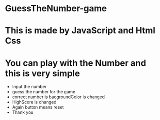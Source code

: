 # GuessTheNumber-game

# This is made by JavaScript and Html Css

# You can play with the Number and this is very simple

- Input the number
- guess the number for the game
- correct number is bacgroundColor is changed
- HighScore is changed
- Again button means reset
- Thank you
